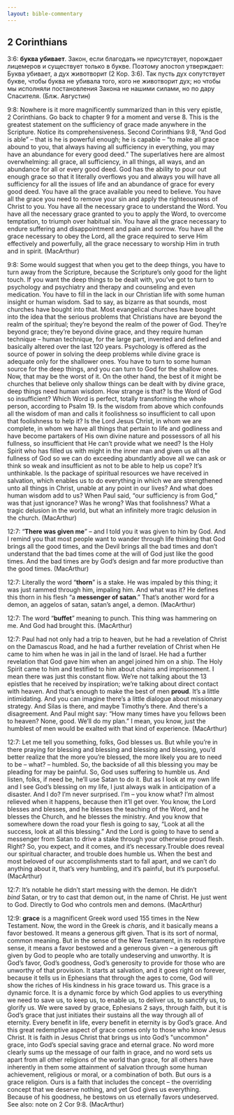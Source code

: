 ```yaml
---
layout: bible-commentary
---
```



## 2 Corinthians

3:6: **буква убивает**. Закон, если благодать не присутствует, порождает лицемеров и существует только в букве. Поэтому апостол утверждает: Буква убивает, а дух животворит (2 Кор. 3:6). Так пусть дух сопутствует букве, чтобы буква не убивала того, кого не животворит дух; но чтобы мы исполняли постановления Закона не нашими силами, но по дару Спасителя. (Блж. Августин)

9:8: Nowhere is it more magnificently summarized than in this very epistle, 2 Corinthians. Go back to chapter 9 for a moment and verse 8. This is the greatest statement on the sufficiency of grace made anywhere in the Scripture. Notice its comprehensiveness. Second Corinthians 9:8, “And God is able” – that is he is powerful enough; he is capable – “to make all grace abound to you, that always having all sufficiency in everything, you may have an abundance for every good deed.”
The superlatives here are almost overwhelming: all grace, all sufficiency, in all things, all ways, and an abundance for all or every good deed. God has the ability to pour out enough grace so that it literally overflows you and always you will have all sufficiency for all the issues of life and an abundance of grace for every good deed. You have all the grace available you need to believe. You have all the grace you need to remove your sin and apply the righteousness of Christ to you. You have all the necessary grace to understand the Word. You have all the necessary grace granted to you to apply the Word, to overcome temptation, to triumph over habitual sin. You have all the grace necessary to endure suffering and disappointment and pain and sorrow. You have all the grace necessary to obey the Lord, all the grace required to serve Him effectively and powerfully, all the grace necessary to worship Him in truth and in spirit.
(MacArthur)

9:8: Some would suggest that when you get to the deep things, you have to turn away from the Scripture, because the Scripture’s only good for the light touch. If you want the deep things to be dealt with, you’ve got to turn to psychology and psychiatry and therapy and counseling and even medication. You have to fill in the lack in our Christian life with some human insight or human wisdom. Sad to say, as bizarre as that sounds, most churches have bought into that.
Most evangelical churches have bought into the idea that the serious problems that Christians have are beyond the realm of the spiritual; they’re beyond the realm of the power of God. They’re beyond grace; they’re beyond divine grace, and they require human technique – human technique, for the large part, invented and defined and basically altered over the last 120 years. Psychology is offered as the source of power in solving the deep problems while divine grace is adequate only for the shallower ones. You have to turn to some human source for the deep things, and you can turn to God for the shallow ones.
Now, that may be the worst of it. On the other hand, the best of it might be churches that believe only shallow things can be dealt with by divine grace, deep things need human wisdom. How strange is that?
Is the Word of God so insufficient? Which Word is perfect, totally transforming the whole person, according to Psalm 19. Is the wisdom from above which confounds all the wisdom of man and calls it foolishness so insufficient to call upon that foolishness to help it? Is the Lord Jesus Christ, in whom we are complete, in whom we have all things that pertain to life and godliness and have become partakers of His own divine nature and possessors of all his fullness, so insufficient that He can’t provide what we need? Is the Holy Spirit who has filled us with might in the inner man and given us all the fullness of God so we can do exceeding abundantly above all we can ask or think so weak and insufficient as not to be able to help us cope? It’s unthinkable. Is the package of spiritual resources we have received in salvation, which enables us to do everything in which we are strengthened unto all things in Christ, unable at any point in our lives?
And what does human wisdom add to us? When Paul said, “our sufficiency is from God,” was that just ignorance? Was he wrong? Was that foolishness?
What a tragic delusion in the world, but what an infinitely more tragic delusion in the church.
(MacArthur)

12:7: “**There was given me**” – and I told you it was given to him by God. And I remind you that most people want to wander through life thinking that God brings all the good times, and the Devil brings all the bad times and don’t understand that the bad times come at the will of God just like the good times. And the bad times are by God’s design and far more productive than the good times. (MacArthur)

12:7: Literally the word “**thorn**” is a stake. He was impaled by this thing; it was just rammed through him, impaling him. And what was it? He defines this thorn in his flesh “a **messenger of satan**.” That’s another word for a demon, an aggelos of satan, satan’s angel, a demon. (MacArthur)

12:7: The word “**buffet**” meaning to punch. This thing was hammering on me. And God had brought this. (MacArthur)

12:7: Paul had not only had a trip to heaven, but he had a revelation of Christ on the Damascus Road, and he had a further revelation of Christ when He came to him when he was in jail in the land of Israel. He had a further revelation that God gave him when an angel joined him on a ship. The Holy Spirit came to him and testified to him about chains and imprisonment. I mean there was just this constant flow. We’re not talking about the 13 epistles that he received by inspiration; we’re talking about direct contact with heaven. And that’s enough to make the best of men **proud**. It’s a little intimidating. And you can imagine there’s a little dialogue about missionary strategy. And Silas is there, and maybe Timothy’s there. And there's a disagreement. And Paul might say: “How many times have you fellows been to heaven? None, good. We’ll do my plan.” I mean, you know, just the humblest of men would be exalted with that kind of experience. (MacArthur)

12:7: Let me tell you something, folks, God blesses us. But while you’re in there praying for blessing and blessing and blessing and blessing, you’d better realize that the more you’re blessed, the more likely you are to need to be – what? – humbled. So, the backside of all this blessing you may be pleading for may be painful. So, God uses suffering to humble us. And listen, folks, if need be, he’ll use Satan to do it. But as I look at my own life and I see God’s blessing on my life, I just always walk in anticipation of a disaster. And I do? I’m never surprised. I’m – you know what? I’m almost relieved when it happens, because then it’ll get over. You know, the Lord blesses and blesses, and he blesses the teaching of the Word, and he blesses the Church, and he blesses the ministry. And you know that somewhere down the road your flesh is going to say, “Look at all the success, look at all this blessing.” And the Lord is going to have to send a messenger from Satan to drive a stake through your otherwise proud flesh. Right? So, you expect, and it comes, and it’s necessary.Trouble does reveal our spiritual character, and trouble does humble us. When the best and most beloved of our accomplishments start to fall apart, and we can’t do anything about it, that’s very humbling, and it’s painful, but it’s purposeful. (MacArthur)

12:7: It’s notable he didn’t start messing with the demon. He didn’t *bind* Satan, or try to cast that demon out, in the name of Christ. He just went to God. Directly to God who controls men and demons. (MacArthur)

12:9: **grace** is a magnificent Greek word used 155 times in the New Testament. Now, the word in the Greek is *charis*, and it basically means a favor bestowed. It means a generous gift given. That is its sort of normal, common meaning. But in the sense of the New Testament, in its redemptive sense, it means a favor bestowed and a generous given – a generous gift given by God to people who are totally undeserving and unworthy. It is God’s favor, God’s goodness, God’s generosity to provide for those who are unworthy of that provision. It starts at salvation, and it goes right on forever, because it tells us in Ephesians that through the ages to come, God will show the riches of His kindness in his grace toward us. 
This grace is a dynamic force. It is a dynamic force by which God applies to us everything we need to save us, to keep us, to enable us, to deliver us, to sanctify us, to glorify us. We were saved by grace, Ephesians 2 says, through faith, but it is God’s grace that just initiates their sustains all the way through all of eternity. Every benefit in life, every benefit in eternity is by God’s grace.
And this great redemptive aspect of grace comes only to those who know Jesus Christ. It is faith in Jesus Christ that brings us into God’s "uncommon" grace, into God’s special saving grace and eternal grace.
No word more clearly sums up the message of our faith in grace, and no word sets us apart from all other religions of the world than grace, for all others have inherently in them some attainment of salvation through some human achievement, religious or moral, or a combination of both.
But ours is a grace religion. Ours is a faith that includes the concept – the overriding concept that we deserve nothing, and yet God gives us everything. Because of his goodness, he bestows on us eternally favors undeserved.
See also: note on 2 Cor 9:8.
(MacArthur)
